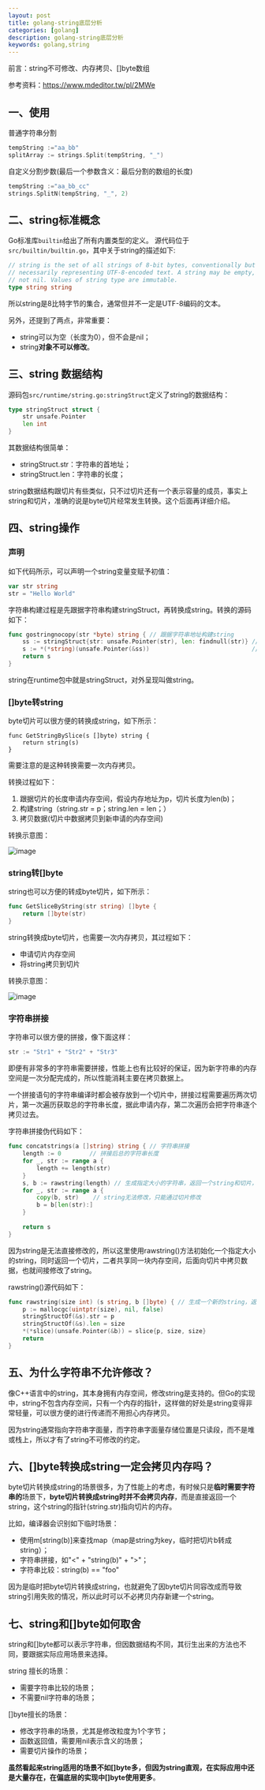 ```yaml
---
layout: post
title: golang-string底层分析
categories: [golang]
description: golang-string底层分析
keywords: golang,string
---
```


前言：string不可修改、内存拷贝、[]byte数组

参考资料：https://www.mdeditor.tw/pl/2MWe

## 一、使用

普通字符串分割 

```go
tempString :="aa_bb"
splitArray := strings.Split(tempString, "_")
```



自定义分割步数(最后一个参数含义：最后分割的数组的长度)

```go
tempString :="aa_bb_cc"
strings.SplitN(tempString, "_", 2)
```



## 二、string标准概念

Go标准库`builtin`给出了所有内置类型的定义。 源代码位于`src/builtin/builtin.go`，其中关于string的描述如下:

```go
// string is the set of all strings of 8-bit bytes, conventionally but not
// necessarily representing UTF-8-encoded text. A string may be empty, but
// not nil. Values of string type are immutable.
type string string
```

所以string是8比特字节的集合，通常但并不一定是UTF-8编码的文本。

另外，还提到了两点，非常重要：

- string可以为空（长度为0），但不会是nil；
- string**对象不可以修改**。

## 三、string 数据结构

源码包`src/runtime/string.go:stringStruct`定义了string的数据结构：

```go
type stringStruct struct {
    str unsafe.Pointer
    len int
}
```

其数据结构很简单：

- stringStruct.str：字符串的首地址；
- stringStruct.len：字符串的长度；

string数据结构跟切片有些类似，只不过切片还有一个表示容量的成员，事实上string和切片，准确的说是byte切片经常发生转换。这个后面再详细介绍。

## 四、string操作

### 声明

如下代码所示，可以声明一个string变量变赋予初值：

```go
var str string
str = "Hello World"
```



字符串构建过程是先跟据字符串构建stringStruct，再转换成string。转换的源码如下：

```go
func gostringnocopy(str *byte) string { // 跟据字符串地址构建string
    ss := stringStruct{str: unsafe.Pointer(str), len: findnull(str)} // 先构造stringStruct
    s := *(*string)(unsafe.Pointer(&ss))                             // 再将stringStruct转换成string
    return s
}
```

string在runtime包中就是stringStruct，对外呈现叫做string。

### []byte转string

byte切片可以很方便的转换成string，如下所示：

```
func GetStringBySlice(s []byte) string {
    return string(s)
}
```

需要注意的是这种转换需要一次内存拷贝。

转换过程如下：

1. 跟据切片的长度申请内存空间，假设内存地址为p，切片长度为len(b)；
2. 构建string（string.str = p；string.len = len；）
3. 拷贝数据(切片中数据拷贝到新申请的内存空间)

转换示意图：

![image](https://raw.githubusercontent.com/taoey/taoey.github.io/master/_pics/2021-2-8-golang-string.assets/5cbe09e25309067f76a1036640e8b926823.jpg)

### string转[]byte

string也可以方便的转成byte切片，如下所示：

```go
func GetSliceByString(str string) []byte {
    return []byte(str)
}
```

string转换成byte切片，也需要一次内存拷贝，其过程如下：

- 申请切片内存空间
- 将string拷贝到切片

转换示意图：

![image](https://raw.githubusercontent.com/taoey/taoey.github.io/master/_pics/2021-2-8-golang-string.assets/b1c76b0072439e25d60dbcad09fcec30ab9.jpg)

### 字符串拼接

字符串可以很方便的拼接，像下面这样：

```go
str := "Str1" + "Str2" + "Str3"
```

即便有非常多的字符串需要拼接，性能上也有比较好的保证，因为新字符串的内存空间是一次分配完成的，所以性能消耗主要在拷贝数据上。

一个拼接语句的字符串编译时都会被存放到一个切片中，拼接过程需要遍历两次切片，第一次遍历获取总的字符串长度，据此申请内存，第二次遍历会把字符串逐个拷贝过去。

字符串拼接伪代码如下：

```go
func concatstrings(a []string) string { // 字符串拼接
    length := 0        // 拼接后总的字符串长度
    for _, str := range a {
        length += length(str)
    }
    s, b := rawstring(length) // 生成指定大小的字符串，返回一个string和切片，二者共享内存空间
    for _, str := range a {
        copy(b, str)    // string无法修改，只能通过切片修改
        b = b[len(str):]
    }
    
    return s
}
```

因为string是无法直接修改的，所以这里使用rawstring()方法初始化一个指定大小的string，同时返回一个切片，二者共享同一块内存空间，后面向切片中拷贝数据，也就间接修改了string。

rawstring()源代码如下：

```go
func rawstring(size int) (s string, b []byte) { // 生成一个新的string，返回的string和切片共享相同的空间
    p := mallocgc(uintptr(size), nil, false)
    stringStructOf(&s).str = p
    stringStructOf(&s).len = size
    *(*slice)(unsafe.Pointer(&b)) = slice{p, size, size}
    return
}
```

## 五、为什么字符串不允许修改？

像C++语言中的string，其本身拥有内存空间，修改string是支持的。但Go的实现中，string不包含内存空间，只有一个内存的指针，这样做的好处是string变得非常轻量，可以很方便的进行传递而不用担心内存拷贝。

因为string通常指向字符串字面量，而字符串字面量存储位置是只读段，而不是堆或栈上，所以才有了string不可修改的约定。

## 六、[]byte转换成string一定会拷贝内存吗？

byte切片转换成string的场景很多，为了性能上的考虑，有时候只是**临时需要字符串的**场景下，**byte切片转换成string时并不会拷贝内存**，而是直接返回一个string，这个string的指针(string.str)指向切片的内存。

比如，编译器会识别如下临时场景：

- 使用m[string(b)]来查找map（map是string为key，临时把切片b转成string）；
- 字符串拼接，如"<" + "string(b)" + ">"；
- 字符串比较：string(b) == "foo"

因为是临时把byte切片转换成string，也就避免了因byte切片同容改成而导致string引用失败的情况，所以此时可以不必拷贝内存新建一个string。

## 七、string和[]byte如何取舍

string和[]byte都可以表示字符串，但因数据结构不同，其衍生出来的方法也不同，要跟据实际应用场景来选择。

string 擅长的场景：

- 需要字符串比较的场景；
- 不需要nil字符串的场景；

[]byte擅长的场景：

- 修改字符串的场景，尤其是修改粒度为1个字节；
- 函数返回值，需要用nil表示含义的场景；
- 需要切片操作的场景；

**虽然看起来string适用的场景不如[]byte多，但因为string直观，在实际应用中还是大量存在，在偏底层的实现中[]byte使用更多**。